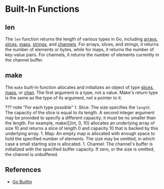 # Built-In Functions

## len

The `len` function returns the length of various types in Go, including [arrays](../composite/array.md#array), [slices](../composite/slice.md#slice), [maps](../composite/maps.md#maps), [strings](../literals/strings.md#strings), and [channels](../../multithreading/channels.md#channels). For arrays, slices, and strings, it returns the number of elements or bytes, while for maps, it returns the number of key-value pairs. For channels, it returns the number of elements currently in the channel buffer.

## make

The `make` built-in function allocates and initializes an object of type [slices](../composite/slice.md#slice), [maps](../composite/maps.md#maps), or [chan](../../multithreading/channels.md#channels). The first argument is a type, not a value. Make's return type is the same as the type of its argument, not a pointer to it.

??? note "For each type possible"
    1. Slice: The size specifies the `length`. The capacity of the slice is equal to its length. A second integer argument may be provided to specify a different capacity; it must be no smaller than the length. For example, make([]int, 0, 10) allocates an underlying array of size 10 and returns a slice of length 0 and capacity 10 that is backed by this underlying array.
    1. Map: An empty map is allocated with enough space to hold the specified number of elements. The size may be omitted, in which case a small starting size is allocated.
    1. Channel: The channel's buffer is initialized with the specified buffer capacity. If zero, or the size is omitted, the channel is unbuffered.

## References

- [Go Builtin](https://pkg.go.dev/builtin)
